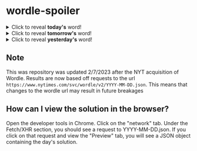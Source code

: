 # wordle-spoiler

<details>
  <summary>Click to reveal <b>today's</b> word!</summary>
  <br>
  <b> knave </b>
</details>

<details>
  <summary>Click to reveal <b>tomorrow's</b> word!</summary>
  <br>
  <b> spout </b>
</details>

<details>
  <summary>Click to reveal <b>yesterday's</b> word!</summary>
  <br>
  <b> flunk </b>
</details>

## Note
This was repository was updated 2/7/2023 after the NYT acquisition of Wordle. Results are now based off requests to the url `https://www.nytimes.com/svc/wordle/v2/YYYY-MM-DD.json`. This means that changes to the wordle url may result in future breakages

## How can I view the solution in the browser?
Open the developer tools in Chrome. Click on the "network" tab. Under the Fetch/XHR section, you should see a request to YYYY-MM-DD.json. If you click on that request and view the "Preview" tab, you will see a JSON object containing the day's solution.